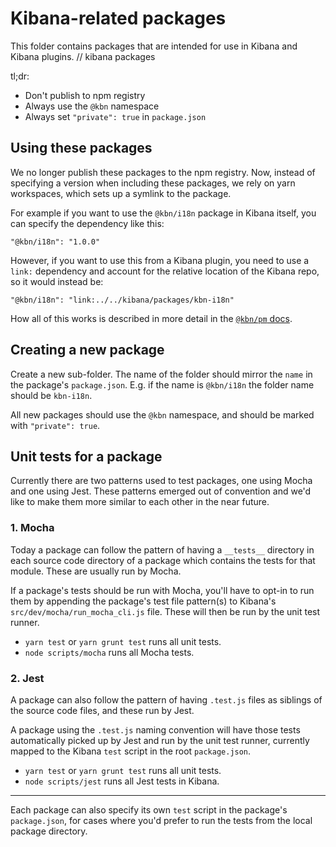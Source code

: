 # Kibana-related packages

This folder contains packages that are intended for use in Kibana and Kibana
plugins.
// kibana packages

tl;dr:

- Don't publish to npm registry
- Always use the `@kbn` namespace
- Always set `"private": true` in `package.json`

## Using these packages

We no longer publish these packages to the npm registry. Now, instead of
specifying a version when including these packages, we rely on yarn workspaces,
which sets up a symlink to the package.

For example if you want to use the `@kbn/i18n` package in Kibana itself, you
can specify the dependency like this:

```
"@kbn/i18n": "1.0.0"
```

However, if you want to use this from a Kibana plugin, you need to use a `link:`
dependency and account for the relative location of the Kibana repo, so it would
instead be:

```
"@kbn/i18n": "link:../../kibana/packages/kbn-i18n"
```

How all of this works is described in more detail in the
[`@kbn/pm` docs](./kbn-pm#how-it-works).

## Creating a new package

Create a new sub-folder. The name of the folder should mirror the `name` in the
package's `package.json`. E.g. if the name is `@kbn/i18n` the folder name
should be `kbn-i18n`.

All new packages should use the `@kbn` namespace, and should be marked with
`"private": true`.

## Unit tests for a package

Currently there are two patterns used to test packages, one using Mocha and one using Jest. These patterns emerged out of convention and we'd like to make them more similar to each other in the near future.

### 1. Mocha
Today a package can follow the pattern of having a `__tests__` directory in each source code directory of a package which contains the tests for that module. These are usually run by Mocha.

If a package's tests should be run with Mocha, you'll have to opt-in to run them by appending the package's test file pattern(s) to Kibana's `src/dev/mocha/run_mocha_cli.js` file. These will then be run by the unit test runner.

* `yarn test` or `yarn grunt test` runs all unit tests.
* `node scripts/mocha` runs all Mocha tests.

### 2. Jest
A package can also follow the pattern of having `.test.js` files as siblings of the source code files, and these run by Jest.

A package using the `.test.js` naming convention will have those tests automatically picked up by Jest and run by the unit test runner, currently mapped to the Kibana `test` script in the root `package.json`.

* `yarn test` or `yarn grunt test` runs all unit tests.
* `node scripts/jest` runs all Jest tests in Kibana.

----
Each package can also specify its own `test` script in the package's `package.json`, for cases where you'd prefer to run the tests from the local package directory.
